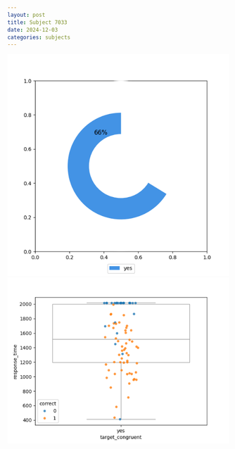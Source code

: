 ```yaml
---
layout: post
title: Subject 7033
date: 2024-12-03
categories: subjects
---
```


![](data/7033/run-18/7033_accuracy_target_congruence.png)
![](data/7033/run-18/7033_rt_congruence.png)
